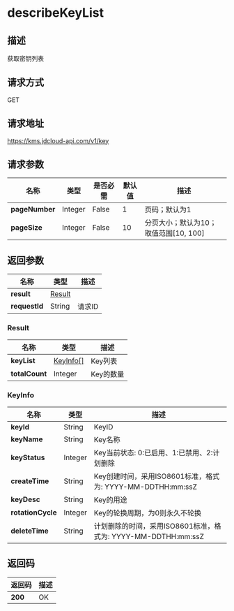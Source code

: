 # describeKeyList


## 描述
获取密钥列表

## 请求方式
GET

## 请求地址
https://kms.jdcloud-api.com/v1/key


## 请求参数
|名称|类型|是否必需|默认值|描述|
|---|---|---|---|---|
|**pageNumber**|Integer|False|1|页码；默认为1|
|**pageSize**|Integer|False|10|分页大小；默认为10；取值范围[10, 100]|


## 返回参数
|名称|类型|描述|
|---|---|---|
|**result**|[Result](#result)| |
|**requestId**|String|请求ID|

### <div id="Result">Result</div>
|名称|类型|描述|
|---|---|---|
|**keyList**|[KeyInfo[]](#keyinfo)|Key列表|
|**totalCount**|Integer|Key的数量|
### <div id="KeyInfo">KeyInfo</div>
|名称|类型|描述|
|---|---|---|
|**keyId**|String|KeyID|
|**keyName**|String|Key名称|
|**keyStatus**|Integer|Key当前状态: 0:已启用、1:已禁用、2:计划删除|
|**createTime**|String|Key创建时间，采用ISO8601标准，格式为: YYYY-MM-DDTHH:mm:ssZ|
|**keyDesc**|String|Key的用途|
|**rotationCycle**|Integer|Key的轮换周期，为0则永久不轮换|
|**deleteTime**|String|计划删除的时间，采用ISO8601标准，格式为: YYYY-MM-DDTHH:mm:ssZ|

## 返回码
|返回码|描述|
|---|---|
|**200**|OK|
